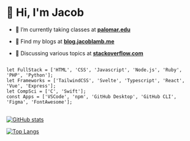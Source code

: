 <h1>👋 Hi, I'm Jacob</h1>

- 🌱 I’m currently taking classes at **[palomar.edu](https://www2.palomar.edu)**

- 📝 Find my blogs at **[blog.jacoblamb.me](https://blog.jakelamb.me)**

- 💬 Discussing various topics at **[stackoverflow.com](https://stackoverflow.com/users/12067372/lambsbaaacode?tab=profile)**

<pre>
<code>
let FullStack = ['HTML', 'CSS', 'Javascript', 'Node.js', 'Ruby', 'PHP', 'Python'];
let Frameworks = ['TailwindCSS', 'Svelte', 'Typescript', 'React', 'Vue', 'Express'];
let CompSci = ['C', 'Swift'];
const Apps = ['VSCode', 'npm', 'GitHub Desktop', 'GitHub CLI', 'Figma', 'FontAwesome'];
</code>
</pre>

[![GitHub stats](https://github-readme-stats.vercel.app/api?username=jacobthesheep)](https://github.com/jacobthesheep/github-readme-stats)

[![Top Langs](https://github-readme-stats.vercel.app/api/top-langs/?username=jacobthesheep&layout=compact)](https://github.com/jacobthesheep/github-readme-stats)
